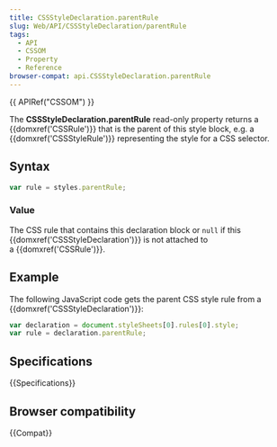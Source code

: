 ```yaml
---
title: CSSStyleDeclaration.parentRule
slug: Web/API/CSSStyleDeclaration/parentRule
tags:
  - API
  - CSSOM
  - Property
  - Reference
browser-compat: api.CSSStyleDeclaration.parentRule
---
```

{{ APIRef("CSSOM") }}

The **CSSStyleDeclaration.parentRule** read-only
property returns a {{domxref('CSSRule')}} that is the parent of this style
block, e.g. a {{domxref('CSSStyleRule')}} representing the style for a CSS
selector.

## Syntax

```js
var rule = styles.parentRule;
```

### Value

The CSS rule that contains this declaration block or `null` if this
{{domxref('CSSStyleDeclaration')}} is not attached to a {{domxref('CSSRule')}}.

## Example

The following JavaScript code gets the parent CSS style rule from a
{{domxref('CSSStyleDeclaration')}}:

```js
var declaration = document.styleSheets[0].rules[0].style;
var rule = declaration.parentRule;
```

## Specifications

{{Specifications}}

## Browser compatibility

{{Compat}}
